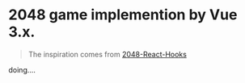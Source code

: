 # 2048 game implemention by Vue 3.x.

> The inspiration comes from [2048-React-Hooks](https://github.com/sefaokumus/2048-React-Hooks)


doing....